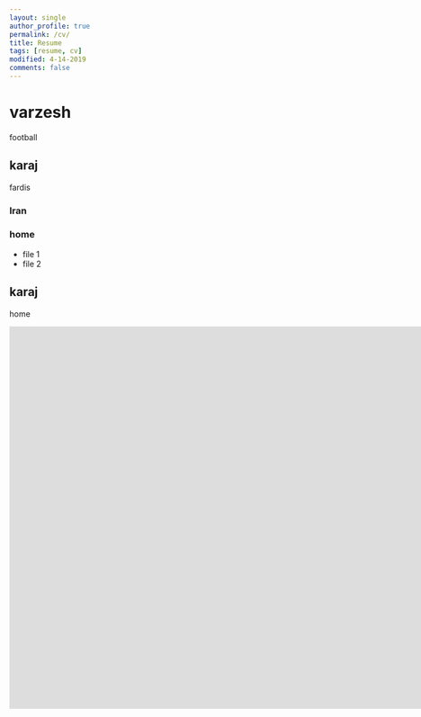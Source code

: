 ```yaml
---
layout: single
author_profile: true
permalink: /cv/
title: Resume
tags: [resume, cv]
modified: 4-14-2019
comments: false
---
```



# varzesh

football


## karaj
fardis

### Iran
### home

- file 1
- file 2



## karaj
home




<iframe width="1691" height="680" src="https://www.youtube.com/embed/LOTtWzX3Wp4" title="The STRANGE Reason He's The World's Best Climber" frameborder="0" allow="accelerometer; autoplay; clipboard-write; encrypted-media; gyroscope; picture-in-picture" allowfullscreen></iframe>



